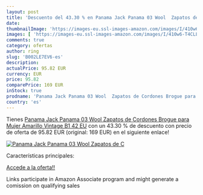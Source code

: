 ```yaml
---
layout: post
title: 'Descuento del 43.30 % en Panama Jack Panama 03 Wool  Zapatos de C'
date: 
thumbnailImage: 'https://images-eu.ssl-images-amazon.com/images/I/410w6-T4CLL._SL200_.jpg'
images: [ 'https://images-eu.ssl-images-amazon.com/images/I/410w6-T4CLL._SL200_.jpg' ]
comments: true
category: ofertas
author: ring
slug: 'B002LE7EV6-es'
description:
actualPrice: 95.82 EUR
currency: EUR
price: 95.82
comparePrice: 169 EUR
inStock: true
prodname: 'Panama Jack Panama 03 Wool  Zapatos de Cordones Brogue para Mujer  Amarillo  Vintage B1   42 EU'
country: 'es'
---
```


Tienes [Panama Jack Panama 03 Wool  Zapatos de Cordones Brogue para Mujer  Amarillo  Vintage B1   42 EU](https://www.amazon.es/dp/B002LE7EV6/?tag=tolees-21) con un 43.30 % de descuento con precio de oferta de 95.82 EUR (original: 169 EUR) en el siguiente enlace!

[![Panama Jack Panama 03 Wool  Zapatos de C](https://images-eu.ssl-images-amazon.com/images/I/410w6-T4CLL._SL200_.jpg)](https://www.amazon.es/dp/B002LE7EV6/?tag=tolees-21)

Características principales:


[Accede a la oferta!!](https://www.amazon.es/dp/B002LE7EV6/?tag=tolees-21)

Links participate in Amazon Associate program and might generate a comission on qualifying sales


